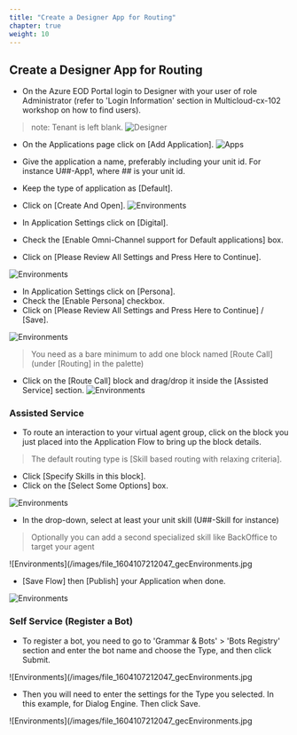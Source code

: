 ```yaml
---
title: "Create a Designer App for Routing"
chapter: true
weight: 10
---
```


## Create a Designer App for Routing

- On the Azure EOD Portal login to Designer with your user of role Administrator (refer to 'Login Information' section in Multicloud-cx-102 workshop on how to find users). 
>note: Tenant is left blank.
![Designer](/images/file_1622754045059_azureDesignerTile.png)

- On the Applications page click on [Add Application].
![Apps](/images/eodDsgnrAddApp.png)

- Give the application a name, preferably including your unit id. For instance U##-App1, where ## is your unit id. 
- Keep the type of application as [Default].
- Click on [Create And Open].
![Environments](/images/file_1604107212047_gecEnvironments.jpg)

- In Application Settings click on [Digital].
- Check the [Enable Omni-Channel support for Default applications] box.
- Click on [Please Review All Settings and Press Here to Continue]. 

![Environments](/images/file_1604107212047_gecEnvironments.jpg)

- In Application Settings click on [Persona].
- Check the [Enable Persona] checkbox.
- Click on [Please Review All Settings and Press Here to Continue] / [Save]. 

![Environments](/images/file_1604107212047_gecEnvironments.jpg)

>You need as a bare minimum to add one block named [Route Call] (under [Routing] in the palette)
- Click on the [Route Call] block and drag/drop it inside the [Assisted Service] section.
![Environments](/images/file_1604107212047_gecEnvironments.jpg)

### Assisted Service

- To route an interaction to your virtual agent group, click on the block you just placed into the Application Flow to bring up the block details.

>The default routing type is [Skill based routing with relaxing criteria].
- Click [Specify Skills in this block]. 
- Click on the [Select Some Options] box.

![Environments](/images/file_1604107212047_gecEnvironments.jpg)

- In the drop-down, select at least your unit skill (U##-Skill for instance) 
>Optionally you can add a second specialized skill like BackOffice to target your <BO> agent

![Environments](/images/file_1604107212047_gecEnvironments.jpg
  
  
- [Save Flow] then [Publish] your Application when done.  
  

![Environments](/images/file_1604107212047_gecEnvironments.jpg)
  
### Self Service (Register a Bot)
  
- To register a bot, you need to go to 'Grammar & Bots' > 'Bots Registry' section and enter the bot name and choose the Type, and then click Submit.
  
![Environments](/images/file_1604107212047_gecEnvironments.jpg
  
- Then you will need to enter the settings for the Type you selected. In this example, for Dialog Engine. Then click Save.
  
![Environments](/images/file_1604107212047_gecEnvironments.jpg

  
